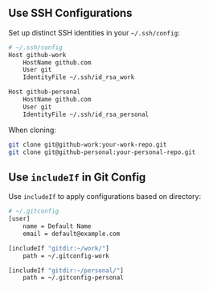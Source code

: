

## Use SSH Configurations

Set up distinct SSH identities in your `~/.ssh/config`:

```bash
# ~/.ssh/config
Host github-work
    HostName github.com
    User git
    IdentityFile ~/.ssh/id_rsa_work

Host github-personal
    HostName github.com
    User git
    IdentityFile ~/.ssh/id_rsa_personal

```

When cloning: 

```bash
git clone git@github-work:your-work-repo.git
git clone git@github-personal:your-personal-repo.git
```

## Use `includeIf` in Git Config

Use `includeIf` to apply configurations based on directory:

```bash
# ~/.gitconfig
[user]
    name = Default Name
    email = default@example.com

[includeIf "gitdir:~/work/"]
    path = ~/.gitconfig-work

[includeIf "gitdir:~/personal/"]
    path = ~/.gitconfig-personal

```